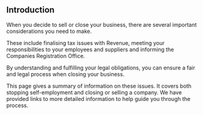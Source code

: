 ##  Introduction

When you decide to sell or close your business, there are several important
considerations you need to make.

These include finalising tax issues with Revenue, meeting your
responsibilities to your employees and suppliers and informing the Companies
Registration Office.

By understanding and fulfilling your legal obligations, you can ensure a fair
and legal process when closing your business.

This page gives a summary of information on these issues. It covers both
stopping self-employment and closing or selling a company. We have provided
links to more detailed information to help guide you through the process.
